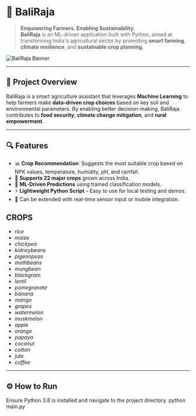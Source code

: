# 👑 BaliRaja

> **Empowering Farmers. Enabling Sustainability.**  
**BaliRaja** is an ML-driven application built with Python, aimed at transforming India's agricultural sector by promoting **smart farming**, **climate resilience**, and **sustainable crop planning**.

![BaliRaja Banner](https://encrypted-tbn0.gstatic.com/images?q=tbn:ANd9GcSl0dern0Db8lSSWXByAdtW4ZIjZGiAUki0fmP4gtXNISV0wP2uan-txf3zm0kd916a3Hs&usqp=CAU)

---

## 🌟 Project Overview

BaliRaja is a smart agriculture assistant that leverages **Machine Learning** to help farmers make **data-driven crop choices** based on key soil and environmental parameters. By enabling better decision-making, BaliRaja contributes to **food security**, **climate change mitigation**, and **rural empowerment**.

---

## 🔍 Features

- 📊 **Crop Recommendation**: Suggests the most suitable crop based on NPK values, temperature, humidity, pH, and rainfall.
- 🌱 **Supports 22 major crops** grown across India.
- 🧠 **ML-Driven Predictions** using trained classification models.
- ⚡ **Lightweight Python Script** – Easy to use for local testing and demos.
- 🧪 Can be extended with real-time sensor input or mobile integration.

## CROPS
- *rice*
- *maize*
- *chickpea*
- *kidneybeans*
- *pigeonpeas*
- *mothbeans*
- *mungbean*
- *blackgram*
- *lentil*
- *pomegranate*
- *banana*
- *mango*
- *grapes*
- *watermelon*
- *muskmelon*
- *apple*
- *orange*
- *papaya*
- *coconut*
- *cotton*
- *jute*
- *coffee*

---

## ⚙️ How to Run

Ensure Python 3.8 is installed and navigate to the project directory.
python main.py


